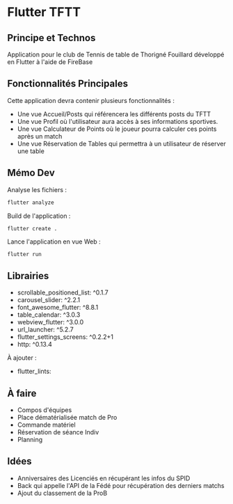 # Flutter TFTT

## Principe et Technos

Application pour le club de Tennis de table de Thorigné Fouillard développé en Flutter à l'aide de FireBase

## Fonctionnalités Principales

Cette application devra contenir plusieurs fonctionnalités :
- Une vue Accueil/Posts qui référencera les différents posts du TFTT
- Une vue Profil où l'utilisateur aura accès à ses informations sportives.
- Une vue Calculateur de Points où le joueur pourra calculer ces points après un match
- Une vue Réservation de Tables qui permettra à un utilisateur de réserver une table

## Mémo Dev

Analyse les fichiers :
```sh
flutter analyze
```

Build de l'application :
```sh
flutter create .
```

Lance l'application en vue Web :
```
flutter run
```

## Librairies

- scrollable_positioned_list: ^0.1.7
- carousel_slider: ^2.2.1
- font_awesome_flutter: ^8.8.1
- table_calendar: ^3.0.3
- webview_flutter: ^3.0.0
- url_launcher: ^5.2.7
- flutter_settings_screens: ^0.2.2+1 
- http: ^0.13.4

À ajouter :

- flutter_lints: 

## À faire

- Compos d'équipes
- Place dématérialisée match de Pro
- Commande matériel
- Réservation de séance Indiv
- Planning

## Idées

- Anniversaires des Licenciés en récupérant les infos du SPID
- Back qui appelle l'API de la Fédé pour récupération des derniers matchs
- Ajout du classement de la ProB 

